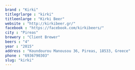```yaml
---
brand : "Kirki"
titlegrlarge : "kirki"
titleenlarge : "Kirki Beer"
website : "http://kirkibeer.gr/"
facebook : "https://facebook.com/kirkibeers/"
city : "Pireas"
brewery : "Client Brewer"
beers : "4"
year : "2015"
address : "Koundourou Manousou 36, Pireas, 18533, Greece"
phone : "6936790303"
slug: "kirki"
---
```

